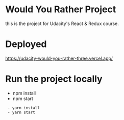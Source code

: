 # Would You Rather Project

this is the project for Udacity's React & Redux course.

# Deployed
https://udacity-would-you-rather-three.vercel.app/

# Run the project locally

  - npm install
  - npm start

``` or
 - yarn install
 - yarn start
```
